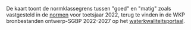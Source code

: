 De kaart toont de normklassegrens tussen "goed" en "matig" zoals vastgesteld in de [normen](https://www.waterkwaliteitsportaal.nl/WKP.WebApplication/) voor toetsjaar 2022, terug te vinden in de WKP bronbestanden ontwerp-SGBP 2022-2027 op het [waterkwaliteitsportaal](https://www.waterkwaliteitsportaal.nl/).
